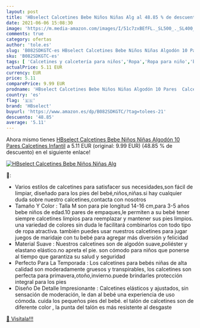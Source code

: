 ```yaml
---
layout: post
title: 'HBselect Calcetines Bebe Niños Niñas Alg al 48.85 % de descuento'
date: 2021-06-06 15:08:30
image: 'https://m.media-amazon.com/images/I/51c7zxBEfFL._SL500_._SL400_.jpg'
comments: true
category: ofertas
author: 'tole.es'
slug: 'B082SDKGTC-es HBselect Calcetines Bebe Niños Niñas Algodón 10 Pares...'
sku: 'B082SDKGTC-es'
tags: [ 'Calcetines y calcetería para niños','Ropa','Ropa para niño','bebe','hbselect', ]
actualPrice: 5.11 EUR
currency: EUR
price: 5.11
comparePrice: 9.99 EUR
prodname: 'HBselect Calcetines Bebe Niños Niñas Algodón 10 Pares  Calcetines Infantil'
country: 'es'
flag: '🇪🇸'
brand: 'HBselect'
buyurl: 'https://www.amazon.es/dp/B082SDKGTC/?tag=tolees-21'
descuento: '48.85'
average: '5.11'
---
```


Ahora mismo tienes [HBselect Calcetines Bebe Niños Niñas Algodón 10 Pares  Calcetines Infantil](https://www.amazon.es/dp/B082SDKGTC/?tag=tolees-21) a 5.11 EUR (original: 9.99 EUR) (48.85 %  de descuento) en el siguiente enlace!

[![HBselect Calcetines Bebe Niños Niñas Alg](https://m.media-amazon.com/images/I/51c7zxBEfFL._SL500_._SL400_.jpg)](https://www.amazon.es/dp/B082SDKGTC/?tag=tolees-21)

🔎:

- Varios estilos de calcetines para satisfacer sus necesidades,son fácil de limpiar, diseñado para los pies del bebé,niños,niñas.si hay cualquier duda sobre nuestro calcetines,contacta con nosotros
- Tamaño Y Color : Talla M son para pie longitud 14-16 cm,para 3-5 años bebe niños de edad.10 pares de empaques,le permiten a su bebé tener siempre calcetines limpios para reemplazar y mantener sus pies limpios. una variedad de colores sin duda le facilitará combinarlos con todo tipo de ropa atractiva. también puedes usar nuestros calcetines para jugar juegos de maridaje con tu bebé para agregar más diversión y felicidad
- Material Suave : Nuestros calcetines son de algodón suave,poliéster y elastano elástico.no apreta el pie. son cómodo para niños que ponerse al tiempo que garantiza su salud y seguridad
- Perfecto Para La Temporada : Los calcetines para bebés niñas de alta calidad son moderadamente gruesos y transpirables, los calcetines son perfecta para primavera,otoño,invierno.puede brindarles protección integral para los pies
- Diseño De Detalle Impresionante : Calcetines elásticos y ajustados, sin sensación de moderación, le dan al bebé una experiencia de uso cómoda. cuida los pequeños pies del bebé. el talón de calcetines son de diferente color , la punta del talón es más resistente al desgaste

[🛒 Visítala!!!](https://www.amazon.es/dp/B082SDKGTC/?tag=tolees-21)
